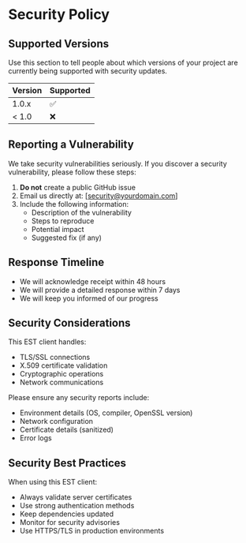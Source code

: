 # Security Policy

## Supported Versions

Use this section to tell people about which versions of your project are
currently being supported with security updates.

| Version | Supported          |
| ------- | ------------------ |
| 1.0.x   | :white_check_mark: |
| < 1.0   | :x:                |

## Reporting a Vulnerability

We take security vulnerabilities seriously. If you discover a security vulnerability, please follow these steps:

1. **Do not** create a public GitHub issue
2. Email us directly at: [security@yourdomain.com]
3. Include the following information:
   - Description of the vulnerability
   - Steps to reproduce
   - Potential impact
   - Suggested fix (if any)

## Response Timeline

- We will acknowledge receipt within 48 hours
- We will provide a detailed response within 7 days
- We will keep you informed of our progress

## Security Considerations

This EST client handles:
- TLS/SSL connections
- X.509 certificate validation
- Cryptographic operations
- Network communications

Please ensure any security reports include:
- Environment details (OS, compiler, OpenSSL version)
- Network configuration
- Certificate details (sanitized)
- Error logs

## Security Best Practices

When using this EST client:
- Always validate server certificates
- Use strong authentication methods
- Keep dependencies updated
- Monitor for security advisories
- Use HTTPS/TLS in production environments
